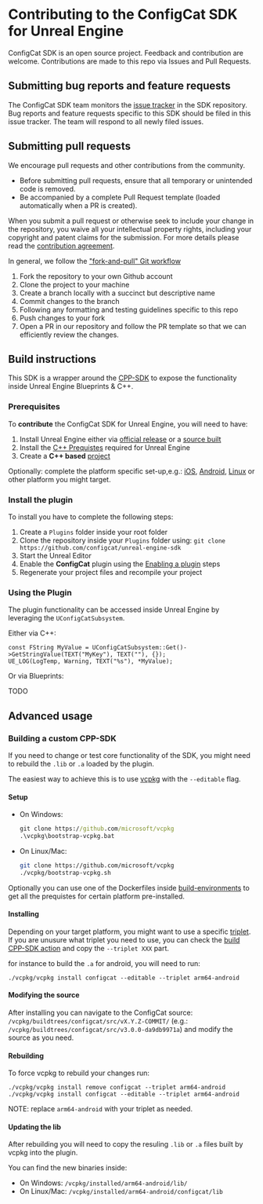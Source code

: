 # Contributing to the ConfigCat SDK for Unreal Engine

ConfigCat SDK is an open source project. Feedback and contribution are welcome. Contributions are made to this repo via Issues and Pull Requests.

## Submitting bug reports and feature requests

The ConfigCat SDK team monitors the [issue tracker](https://github.com/configcat/unreal-engine-sdk/issues) in the SDK repository. Bug reports and feature requests specific to this SDK should be filed in this issue tracker. The team will respond to all newly filed issues.

## Submitting pull requests

We encourage pull requests and other contributions from the community. 
- Before submitting pull requests, ensure that all temporary or unintended code is removed.
- Be accompanied by a complete Pull Request template (loaded automatically when a PR is created).

When you submit a pull request or otherwise seek to include your change in the repository, you waive all your intellectual property rights, including your copyright and patent claims for the submission. For more details please read the [contribution agreement](https://github.com/configcat/legal/blob/main/contribution-agreement.md).

In general, we follow the ["fork-and-pull" Git workflow](https://github.com/susam/gitpr)

1. Fork the repository to your own Github account
2. Clone the project to your machine
3. Create a branch locally with a succinct but descriptive name
4. Commit changes to the branch
5. Following any formatting and testing guidelines specific to this repo
6. Push changes to your fork
7. Open a PR in our repository and follow the PR template so that we can efficiently review the changes.

## Build instructions

This SDK is a wrapper around the [CPP-SDK](https://github.com/configcat/cpp-sdk) to expose the functionality inside Unreal Engine Blueprints & C++.

### Prerequisites

To **contribute** the ConfigCat SDK for Unreal Engine, you will need to have:
1. Install Unreal Engine either via [official release](https://docs.unrealengine.com/5.2/en-US/installing-unreal-engine/) or a [source built](https://docs.unrealengine.com/5.2/en-US/building-unreal-engine-from-source/)
1. Install the [C++ Prequistes](https://docs.unrealengine.com/5.1/en-US/setting-up-visual-studio-development-environment-for-cplusplus-projects-in-unreal-engine/) required for Unreal Engine 
1. Create a **C++ based** [project](https://docs.unrealengine.com/5.2/en-US/creating-a-new-project-in-unreal-engine/)

Optionally: complete the platform specific set-up,e.g.: [iOS](https://docs.unrealengine.com/5.0/en-US/setting-up-an-unreal-engine-project-for-ios/), [Android](https://docs.unrealengine.com/5.0/en-US/android-support-for-unreal-engine/), [Linux](https://docs.unrealengine.com/5.0/en-US/linux-game-development-in-unreal-engine/) or other platform you might target.

### Install the plugin

To install you have to complete the following steps:
1. Create a `Plugins` folder inside your root folder
1. Clone the repository inside your `Plugins` folder using: `git clone https://github.com/configcat/unreal-engine-sdk`
1. Start the Unreal Editor
1. Enable the **ConfigCat** plugin using the [Enabling a plugin](https://docs.unrealengine.com/5.1/en-US/working-with-plugins-in-unreal-engine/) steps
1. Regenerate your project files and recompile your project

### Using the Plugin

The plugin functionality can be accessed inside Unreal Engine by leveraging the `UConfigCatSubsystem`.

Either via C++: 
```
const FString MyValue = UConfigCatSubsystem::Get()->GetStringValue(TEXT("MyKey"), TEXT(""), {});
UE_LOG(LogTemp, Warning, TEXT("%s"), *MyValue);
```

Or via Blueprints:

TODO

## Advanced usage

### Building a custom CPP-SDK

If you need to change or test core functionality of the SDK, you might need to rebuild the `.lib` or `.a` loaded by the plugin.

The easiest way to achieve this is to use [vcpkg](https://github.com/microsoft/vcpkg) with the `--editable` flag.

#### Setup

- On Windows:
  ```cmd
  git clone https://github.com/microsoft/vcpkg
  .\vcpkg\bootstrap-vcpkg.bat
  ```

- On Linux/Mac:
  ```bash
  git clone https://github.com/microsoft/vcpkg
  ./vcpkg/bootstrap-vcpkg.sh
  ```

Optionally you can use one of the Dockerfiles inside [build-environments](https://github.com/outoftheboxplugins/configcat-unreal/tree/main/Extras/build-environments) to get all the prequistes for certain platform pre-installed.

#### Installing

Depending on your target platform, you might want to use a specific [triplet](https://learn.microsoft.com/en-us/vcpkg/users/triplets). If you are unusure what triplet you need to use, you can check the [build CPP-SDK action](https://github.com/outoftheboxplugins/configcat-unreal/blob/main/.github/workflows/update-cpp-sdk.yml) and copy the `--triplet XXX` part.


for instance to build the `.a` for android, you will need to run:

`./vcpkg/vcpkg install configcat --editable --triplet arm64-android`


#### Modifying the source

After installing you can navigate to the ConfigCat source: `/vcpkg/buildtrees/configcat/src/vX.Y.Z-COMMIT/` (e.g.: `/vcpkg/buildtrees/configcat/src/v3.0.0-da9db9971a`) and modify the source as you need.

#### Rebuilding

To force vcpkg to rebuild your changes run:
  ```
  ./vcpkg/vcpkg install remove configcat --triplet arm64-android
  ./vcpkg/vcpkg install configcat --editable --triplet arm64-android
  ```

NOTE: replace `arm64-android` with your triplet as needed.

#### Updating the lib

After rebuilding you will need to copy the resuling `.lib` or `.a` files built by vcpkg into the plugin.

You can find the new binaries inside:
- On Windows: `/vcpkg/installed/arm64-android/lib/`
- On Linux/Mac: `/vcpkg/installed/arm64-android/configcat/lib`